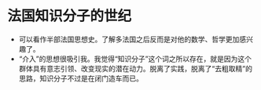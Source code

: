 # 法国知识分子的世纪


- 可以看作半部法国思想史。了解多法国之后反而是对他的数学、哲学更加感兴趣了。
- “介入”的思想很吸引我。我觉得“知识分子”这个词之所以存在，就是因为这个群体具有意志引领、改变现实的潜在动力。脱离了实践，脱离了“去粗取精”的思路，知识分子不过是在闭门造车而已。
  